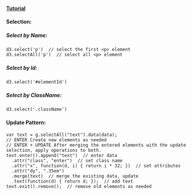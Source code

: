 #### **[Tutorial](http://www.tutorialsteacher.com/d3js)**  
#### **Selection**:  
##### Select by Name:  
```
d3.select('p')  // select the first <p> element
d3.selectAll('p')  // select all <p> element
```
##### Select by Id:  
```
d3.select('#elementId')
```
##### Select by ClassName:  
```
d3.select('.className')
```
#### **Update Pattern**:  
```
var text = g.selectAll("text").data(data);
// ENTER Create new elements as needed
// ENTER + UPDATE After merging the entered elements with the update selection, apply operations to both.
text.enter().append("text")  // enter data
  .attr("class", "enter")  // set class name
  .attr("x", function(d, i) { return i * 32; })  // set attributes
  .attr("dy", ".35em")
  .merge(text)  // merge the existing data, update
  .text(function(d) { return d; });  // add text
text.exit().remove();  // remove old elements as needed
```
